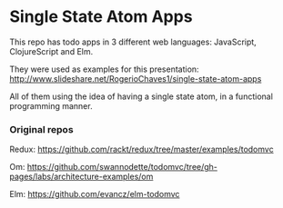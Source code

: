 Single State Atom Apps
======================

This repo has todo apps in 3 different web languages: JavaScript, ClojureScript and Elm.

They were used as examples for this presentation: http://www.slideshare.net/RogerioChaves1/single-state-atom-apps

All of them using the idea of having a single state atom, in a functional programming manner.

### Original repos ###

Redux: https://github.com/rackt/redux/tree/master/examples/todomvc

Om: https://github.com/swannodette/todomvc/tree/gh-pages/labs/architecture-examples/om

Elm: https://github.com/evancz/elm-todomvc
